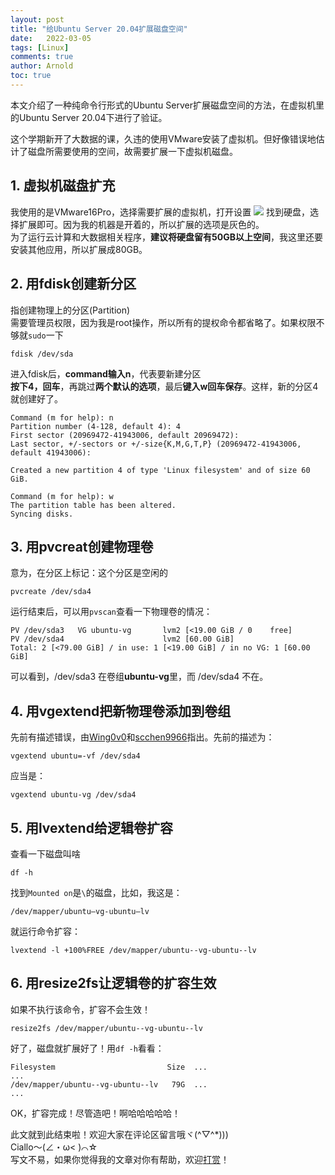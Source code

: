 ```yaml
---
layout: post
title: "给Ubuntu Server 20.04扩展磁盘空间"
date:   2022-03-05
tags: [Linux]
comments: true
author: Arnold
toc: true
---
```


本文介绍了一种纯命令行形式的Ubuntu Server扩展磁盘空间的方法，在虚拟机里的Ubuntu Server 20.04下进行了验证。

<!-- more -->

这个学期新开了大数据的课，久违的使用VMware安装了虚拟机。但好像错误地估计了磁盘所需要使用的空间，故需要扩展一下虚拟机磁盘。

## 1. 虚拟机磁盘扩充
我使用的是VMware16Pro，选择需要扩展的虚拟机，打开设置
![](./../images/2022/03/05/ubuntu_expand_disk/virtual_settings.png)
找到硬盘，选择扩展即可。因为我的机器是开着的，所以扩展的选项是灰色的。  
为了运行云计算和大数据相关程序，**建议将硬盘留有50GB以上空间**，我这里还要安装其他应用，所以扩展成80GB。

## 2. 用fdisk创建新分区
指创建物理上的分区(Partition)  
需要管理员权限，因为我是root操作，所以所有的提权命令都省略了。如果权限不够就`sudo`一下  
``` 
fdisk /dev/sda
```

进入fdisk后，**command输入n**，代表要新建分区  
**按下4，回车**，再跳过**两个默认的选项**，最后**键入w回车保存**。这样，新的分区4就创建好了。
```
Command (m for help): n
Partition number (4-128, default 4): 4
First sector (20969472-41943006, default 20969472):
Last sector, +/-sectors or +/-size{K,M,G,T,P} (20969472-41943006, default 41943006):

Created a new partition 4 of type 'Linux filesystem' and of size 60 GiB.

Command (m for help): w
The partition table has been altered.
Syncing disks.
```

## 3. 用pvcreat创建物理卷
意为，在分区上标记：这个分区是空闲的
```
pvcreate /dev/sda4
```
运行结束后，可以用`pvscan`查看一下物理卷的情况：
```
PV /dev/sda3   VG ubuntu-vg       lvm2 [<19.00 GiB / 0    free]
PV /dev/sda4                      lvm2 [60.00 GiB]
Total: 2 [<79.00 GiB] / in use: 1 [<19.00 GiB] / in no VG: 1 [60.00 GiB]
```
可以看到，/dev/sda3 在卷组**ubuntu-vg**里，而 /dev/sda4 不在。

## 4. 用vgextend把新物理卷添加到卷组
先前有描述错误，由[Wing0v0](https://github.com/Wing0v0)和[scchen9966](https://github.com/scchen9966)指出。先前的描述为：
```
vgextend ubuntu=-vf /dev/sda4
```
应当是：
```
vgextend ubuntu-vg /dev/sda4
```

## 5. 用lvextend给逻辑卷扩容
查看一下磁盘叫啥
```
df -h
```
找到`Mounted on`是`\`的磁盘，比如，我这是：
```
/dev/mapper/ubuntu—vg-ubuntu—lv
```
就运行命令扩容：
```
lvextend -l +100%FREE /dev/mapper/ubuntu--vg-ubuntu--lv
```

## 6. 用resize2fs让逻辑卷的扩容生效
如果不执行该命令，扩容不会生效！
```
resize2fs /dev/mapper/ubuntu--vg-ubuntu--lv
```
好了，磁盘就扩展好了！用`df -h`看看：
```
Filesystem                         Size  ...
...
/dev/mapper/ubuntu--vg-ubuntu--lv   79G  ...
...
```
OK，扩容完成！尽管造吧！啊哈哈哈哈哈！

此文就到此结束啦！欢迎大家在评论区留言哦ヾ(^▽^*)))  
Ciallo～(∠・ω< )⌒☆​  
写文不易，如果你觉得我的文章对你有帮助，欢迎[打赏](https://dotponder.github.io/likes/)！